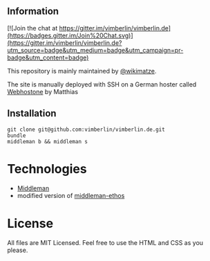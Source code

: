## Information

[![Join the chat at https://gitter.im/vimberlin/vimberlin.de](https://badges.gitter.im/Join%20Chat.svg)](https://gitter.im/vimberlin/vimberlin.de?utm_source=badge&utm_medium=badge&utm_campaign=pr-badge&utm_content=badge)

This repository is mainly maintained by [@wikimatze](http://wikimatze.de/ "@wikimatze").

The site is manually deployed with SSH on a German hoster called [Webhostone](https://www.webhostone.de/) by Matthias


## Installation


    git clone git@github.com:vimberlin/vimberlin.de.git
    bundle
    middleman b && middleman s



# Technologies

- [Middleman](https://middlemanapp.com/ "Middleman")
- modified version of [middleman-ethos](https://github.com/timknight/middleman-ethos "middleman-ethos")


# License

All files are MIT Licensed. Feel free to use the HTML and CSS as you please.

